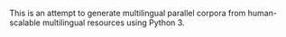 This is an attempt to generate multilingual parallel corpora from human-scalable multilingual resources using Python 3.